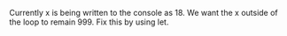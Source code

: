 Currently x is being written to the console as 18. We want the x outside of the loop to remain 999. Fix this by using let.